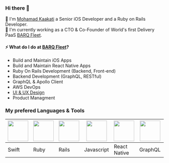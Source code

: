 ### Hi there 👋
💬 I'm [Mohamad Kaakati](http://www.kaakati.me/) a Senior iOS Developer and a Ruby on Rails Developer. <br/>
💬 I'm currently working as a CTO & Co-Founder of World's first Delivery PaaS [BARQ Fleet](https://www.barqfleet.com/).

#### ⚡ What do I do at [BARQ Fleet](https://www.barqfleet.com/)?
- Build and Maintain iOS Apps
- Build and Maintain React Native Apps
- Ruby On Rails Development (Backend, Front-end)
- Backend Development (GraphQL, RESTful)
- GraphQL & Apollo Client
- AWS DevOps
- [UI & UX Design](https://www.dribbble.com/kaakati)
- Product Managment

### My prefered Languages & Tools
<img src="https://cdn.iconscout.com/icon/free/png-256/swift-13-722653.png" height="65px"> | <img src="https://cdn.iconscout.com/icon/free/png-256/ruby-47-1175102.png" height="65px"> | <img src="https://cdn.iconscout.com/icon/free/png-256/rails-3-1175113.png" height="65px"> | <img src="https://cdn.iconscout.com/icon/free/png-256/javascript-24-1174950.png" height="65px"> | <img src="https://cdn.iconscout.com/icon/free/png-256/react-native-555397.png" height="65px"> | <img src="https://miro.medium.com/max/400/1*nP2C50GK4_-ly_R_mq3juQ.png" height="65px"> | <img src="https://cdn.iconscout.com/icon/free/png-256/aws-1869025-1583149.png" height="65px">
------------ | ------------ | ------------ | ------------ | ------------ | ------------ | ------------
Swift | Ruby | Rails | Javascript | React Native | GraphQL | DevOps
<!--
**Kaakati/Kaakati** is a ✨ _special_ ✨ repository because its `README.md` (this file) appears on your GitHub profile.

Here are some ideas to get you started:

- 🔭 I’m currently working on ...
- 🌱 I’m currently learning ...
- 👯 I’m looking to collaborate on ...
- 🤔 I’m looking for help with ...
- 💬 Ask me about ...
- 📫 How to reach me: ...
- 😄 Pronouns: ...
- ⚡ Fun fact: ...
-->
